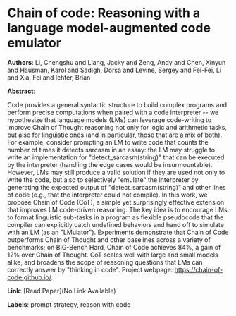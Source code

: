 # Chain of code: Reasoning with a language model-augmented code emulator

**Authors**: Li, Chengshu and Liang, Jacky and Zeng, Andy and Chen, Xinyun and Hausman, Karol and Sadigh, Dorsa and Levine, Sergey and Fei-Fei, Li and Xia, Fei and Ichter, Brian

**Abstract**:

Code provides a general syntactic structure to build complex programs and perform precise computations when paired with a code interpreter -- we hypothesize that language models (LMs) can leverage code-writing to improve Chain of Thought reasoning not only for logic and arithmetic tasks, but also for linguistic ones (and in particular, those that are a mix of both). For example, consider prompting an LM to write code that counts the number of times it detects sarcasm in an essay: the LM may struggle to write an implementation for "detect_sarcasm(string)" that can be executed by the interpreter (handling the edge cases would be insurmountable). However, LMs may still produce a valid solution if they are used not only to write the code, but also to selectively "emulate" the interpreter by generating the expected output of "detect_sarcasm(string)" and other lines of code (e.g., that the interpreter could not compile). In this work, we propose Chain of Code (CoT), a simple yet surprisingly effective extension that improves LM code-driven reasoning. The key idea is to encourage LMs to format linguistic sub-tasks in a program as flexible pseudocode that the compiler can explicitly catch undefined behaviors and hand off to simulate with an LM (as an "LMulator"). Experiments demonstrate that Chain of Code outperforms Chain of Thought and other baselines across a variety of benchmarks; on BIG-Bench Hard, Chain of Code achieves 84%, a gain of 12% over Chain of Thought. CoT scales well with large and small models alike, and broadens the scope of reasoning questions that LMs can correctly answer by "thinking in code". Project webpage: https://chain-of-code.github.io/.

**Link**: [Read Paper](No Link Available)

**Labels**: prompt strategy, reason with code
